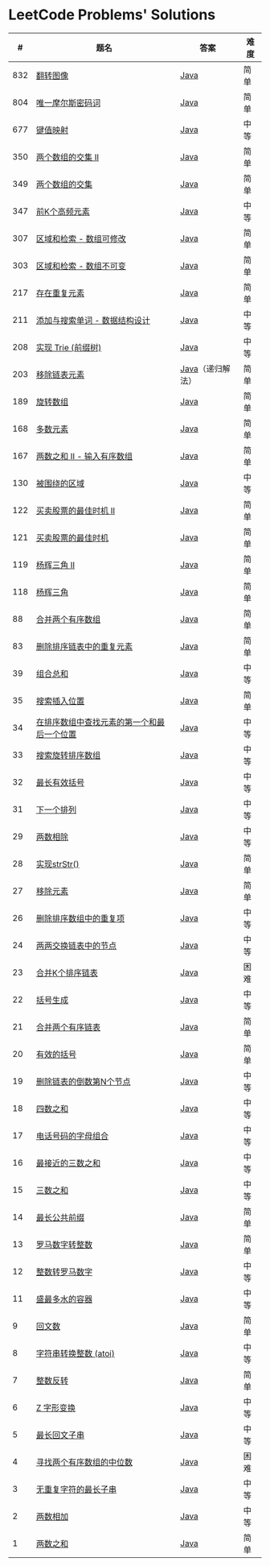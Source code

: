 # LeetCode Problems' Solutions


| #    | 题名                                                         | 答案                                                         | 难度 |
| ---- | ------------------------------------------------------------ | ------------------------------------------------------------ | ---- |
| 832    | [翻转图像](https://leetcode-cn.com/problems/flipping-an-image/submissions/) | [Java](https://github.com/chenyaowu/algorithm/blob/master/Leecode/java/Flipping_an_Image.java)| 简单|
| 804    | [唯一摩尔斯密码词](https://leetcode-cn.com/problems/unique-morse-code-words/submissions/) | [Java](https://github.com/chenyaowu/algorithm/blob/master/Leecode/java/Unique_MorseCode_Words.java)| 简单|
| 677    | [键值映射](https://leetcode-cn.com/problems/map-sum-pairs/submissions/) | [Java](https://github.com/chenyaowu/algorithm/blob/master/Leecode/java/Map_Sum_Pairs.java)| 中等|
| 350    | [两个数组的交集 II](https://leetcode-cn.com/problems/intersection-of-two-arrays-ii/submissions/) | [Java](https://github.com/chenyaowu/algorithm/blob/master/Leecode/java/Intersection_of_Two_Arrays_II.java)| 简单|
| 349    | [两个数组的交集](https://leetcode-cn.com/problems/intersection-of-two-arrays/submissions/) | [Java](https://github.com/chenyaowu/algorithm/blob/master/Leecode/java/Intersection_of_Two_Arrays.java)| 简单|
| 347    | [前K个高频元素](https://leetcode-cn.com/problems/top-k-frequent-elements/submissions/) | [Java](https://github.com/chenyaowu/algorithm/blob/master/Leecode/java/Top_K_Frequent_Elements.java)| 中等|
| 307    | [区域和检索 - 数组可修改](https://leetcode-cn.com/problems/range-sum-query-mutable/submissions/) | [Java](https://github.com/chenyaowu/algorithm/blob/master/Leecode/java/Range_Sum_Query_Mutable.java)| 简单|
| 303    | [区域和检索 - 数组不可变](https://leetcode-cn.com/problems/range-sum-query-immutable/submissions/) | [Java](https://github.com/chenyaowu/algorithm/blob/master/Leecode/java/Range_Sum_Query_Immutable.java)| 简单|
| 217    | [存在重复元素](https://leetcode-cn.com/problems/contains-duplicate/) | [Java](https://github.com/chenyaowu/algorithm/blob/master/Leecode/java/Contains_Duplicate.java)| 简单|
| 211    | [添加与搜索单词 - 数据结构设计](https://leetcode-cn.com/problems/add-and-search-word-data-structure-design/submissions/) | [Java](https://github.com/chenyaowu/algorithm/blob/master/Leecode/java/Add_and_Search_Word_Data_tructure_design.java)| 中等|
| 208    | [实现 Trie (前缀树)](https://leetcode-cn.com/problems/implement-trie-prefix-tree/submissions/) | [Java](https://github.com/chenyaowu/algorithm/blob/master/Leecode/java/Implement_Trie_(Prefix_Tree).java)| 中等|
| 203    | [移除链表元素](https://leetcode-cn.com/problems/remove-linked-list-elements/submissions/) | [Java](https://github.com/chenyaowu/algorithm/blob/master/Leecode/java/Remove_Linked_List_Elements(Recursive).java)（递归解法） | 简单|
| 189    | [旋转数组](https://leetcode-cn.com/problems/rotate-array/) | [Java](https://github.com/chenyaowu/algorithm/blob/master/Leecode/java/Rotate_Array.java)| 简单|
| 168    | [多数元素](https://leetcode-cn.com/problems/majority-element/) | [Java](https://github.com/chenyaowu/algorithm/blob/master/Leecode/java/majorityElement.java) | 简单|
| 167    | [两数之和 II - 输入有序数组](https://leetcode-cn.com/problems/two-sum-ii-input-array-is-sorted/) | [Java](https://github.com/chenyaowu/algorithm/blob/master/Leecode/java/Two_Sum_II-Input_array_is_sorted.java) | 简单|
| 130    | [被围绕的区域](https://leetcode-cn.com/problems/surrounded-regions/) | [Java](https://github.com/chenyaowu/algorithm/blob/master/Leecode/java/Surrounded_Regions.java) | 中等|
| 122    | [买卖股票的最佳时机 II](https://leetcode-cn.com/problems/best-time-to-buy-and-sell-stock-ii/) | [Java](https://github.com/chenyaowu/algorithm/blob/master/Leecode/java/Best_Time_to_Buy_and_Sell_Stock_ii.java) | 简单|
| 121    | [买卖股票的最佳时机](https://leetcode-cn.com/problems/best-time-to-buy-and-sell-stock/) | [Java](https://github.com/chenyaowu/algorithm/blob/master/Leecode/java/Best_Time_to_Buy_and_Sell_Stock.java) | 简单|
| 119    | [杨辉三角 II](https://leetcode-cn.com/problems/pascals-triangle-ii/) | [Java](https://github.com/chenyaowu/algorithm/blob/master/Leecode/java/Pascals_Triangle_II.java) | 简单|
| 118    | [杨辉三角](https://leetcode-cn.com/problems/pascals-triangle/) | [Java](https://github.com/chenyaowu/algorithm/blob/master/Leecode/java/Pascals_Triangle.java) | 简单|
| 88    | [合并两个有序数组](https://leetcode-cn.com/problems/merge-sorted-array/submissions/) | [Java](https://github.com/chenyaowu/algorithm/blob/master/Leecode/java/Merge_Sorted_Array.java) | 简单|
| 83    | [ 删除排序链表中的重复元素](https://leetcode-cn.com/problems/remove-duplicates-from-sorted-list/) | [Java](https://github.com/chenyaowu/algorithm/blob/master/Leecode/java/Remove_Duplicates_From_Sorted_List.java) | 简单|
| 39    | [组合总和](https://leetcode-cn.com/problems/combination-sum/submissions/) | [Java](https://github.com/chenyaowu/algorithm/blob/master/Leecode/java/Combination_Sum.java) | 中等|
| 35    | [搜索插入位置](https://leetcode-cn.com/problems/search-insert-position/) | [Java](https://github.com/chenyaowu/algorithm/blob/master/Leecode/java/Search_Insert_Position.java) | 简单|
| 34    | [在排序数组中查找元素的第一个和最后一个位置](https://leetcode-cn.com/problems/find-first-and-last-position-of-element-in-sorted-array/submissions/) | [Java](https://github.com/chenyaowu/algorithm/blob/master/Leecode/java/Find_First_and_Last_Position_of_Element_in_Sorted_Array.java) | 中等|
| 33    | [搜索旋转排序数组](https://leetcode-cn.com/problems/search-in-rotated-sorted-array/submissions/) | [Java](https://github.com/chenyaowu/algorithm/blob/master/Leecode/java/Search_in_Rotated_Sorted_Array.java) | 中等|
| 32    | [最长有效括号](https://leetcode-cn.com/problems/longest-valid-parentheses/submissions/) | [Java](https://github.com/chenyaowu/algorithm/blob/master/Leecode/java/Longest_Valid_Parentheses.java) | 中等|
| 31    | [下一个排列](https://leetcode-cn.com/problems/next-permutation/solution/) | [Java](https://github.com/chenyaowu/algorithm/blob/master/Leecode/java/Next_Permutation.java) | 中等|
| 29    | [两数相除](https://leetcode-cn.com/problems/divide-two-integers/submissions/) | [Java](https://github.com/chenyaowu/algorithm/blob/master/Leecode/java/Divide_Two_Integers.java) | 中等|
| 28    | [实现strStr()](https://leetcode-cn.com/problems/implement-strstr/submissions/) | [Java](https://github.com/chenyaowu/algorithm/blob/master/Leecode/java/Implement_strStr().java) | 简单|
| 27    | [移除元素](https://leetcode-cn.com/problems/remove-element/submissions/) | [Java](https://github.com/chenyaowu/algorithm/blob/master/Leecode/java/Remove_Element.java) | 简单|
| 26    | [删除排序数组中的重复项](https://leetcode-cn.com/problems/remove-duplicates-from-sorted-array/submissions/) | [Java](https://github.com/chenyaowu/algorithm/blob/master/Leecode/java/Remove_Duplicates_from_Sorted_Array.java) | 中等|
| 24    | [两两交换链表中的节点](https://leetcode-cn.com/problems/swap-nodes-in-pairs/submissions/) | [Java](https://github.com/chenyaowu/algorithm/blob/master/Leecode/java/Swap_Nodes_in_Pairs.java) | 中等|
| 23    | [合并K个排序链表](https://leetcode-cn.com/problems/merge-k-sorted-lists/submissions/) | [Java](https://github.com/chenyaowu/algorithm/blob/master/Leecode/java/Merge_k_Sorted_Lists.java) | 困难|
| 22    | [括号生成](https://leetcode-cn.com/problems/generate-parentheses/submissions/) | [Java](https://github.com/chenyaowu/algorithm/blob/master/Leecode/java/Generate_Parentheses.java) | 中等|
| 21    | [合并两个有序链表](https://leetcode-cn.com/problems/merge-two-sorted-lists/) | [Java](https://github.com/chenyaowu/algorithm/blob/master/Leecode/java/Merge_Two_Sorted_Lists.java) | 简单|
| 20    | [有效的括号](https://leetcode-cn.com/problems/valid-parentheses/comments/) | [Java](https://github.com/chenyaowu/algorithm/blob/master/Leecode/java/Valid_Parentheses.java) | 简单 |
| 19    | [删除链表的倒数第N个节点](https://leetcode-cn.com/problems/remove-nth-node-from-end-of-list/submissions/) | [Java](https://github.com/chenyaowu/algorithm/blob/master/Leecode/java/Remove_Nth_Node_From_End_of_List.java) | 中等 |
| 18    | [四数之和](https://leetcode-cn.com/problems/4sum/) | [Java](https://github.com/chenyaowu/algorithm/blob/master/Leecode/java/4Sum.java) | 中等 |
| 17    | [电话号码的字母组合](https://leetcode-cn.com/problems/letter-combinations-of-a-phone-number/) | [Java](https://github.com/chenyaowu/algorithm/blob/master/Leecode/java/Letter_Combinations_of_a_Phone_Number.java) | 中等 |
| 16    | [最接近的三数之和](https://leetcode-cn.com/problems/3sum-closest/submissions/) | [Java](https://github.com/chenyaowu/algorithm/blob/master/Leecode/java/3Sum_Closest.java) | 中等 |
| 15    | [三数之和](https://leetcode-cn.com/problems/3sum/submissions/) | [Java](https://github.com/chenyaowu/algorithm/blob/master/Leecode/java/3Sum.java) | 中等 |
| 14    | [最长公共前缀](https://leetcode-cn.com/problems/longest-common-prefix/submissions/) | [Java](https://github.com/chenyaowu/algorithm/blob/master/Leecode/java/Longest_Common_Prefix.java) | 简单 |
| 13    | [罗马数字转整数](https://leetcode-cn.com/problems/roman-to-integer/) | [Java](https://github.com/chenyaowu/algorithm/blob/master/Leecode/java/Roman_to_Integer.java) | 简单 |
| 12    | [整数转罗马数字](https://leetcode-cn.com/problems/roman-to-integer/) | [Java](https://github.com/chenyaowu/algorithm/blob/master/Leecode/java/Integer_to_Roman.java) | 中等 |
| 11    | [盛最多水的容器](https://leetcode-cn.com/problems/container-with-most-water/) | [Java](https://github.com/chenyaowu/algorithm/blob/master/Leecode/java/Container_With_Most_Water.java) | 中等 |
| 9    | [回文数](https://leetcode-cn.com/problems/palindrome-number/) | [Java](https://github.com/chenyaowu/algorithm/blob/master/Leecode/java/Palindrome_Number.java) | 简单 |
| 8    | [字符串转换整数 (atoi)](https://leetcode-cn.com/problems/string-to-integer-atoi/) | [Java](https://github.com/chenyaowu/algorithm/blob/master/Leecode/java/String_to_Integer_(atoi).java) | 中等 |
| 7    | [整数反转](https://leetcode-cn.com/problems/reverse-integer/) | [Java](https://github.com/chenyaowu/algorithm/blob/master/Leecode/java/reverse_Integer.java) | 简单 |
| 6    | [Z 字形变换](https://leetcode-cn.com/problems/zigzag-conversion/) | [Java](https://github.com/chenyaowu/algorithm/blob/master/Leecode/java/ZigZag_Conversion.java) | 中等 |
| 5    | [最长回文子串](https://leetcode-cn.com/problems/longest-palindromic-substring/) | [Java](https://github.com/chenyaowu/algorithm/blob/master/Leecode/java/Longest_Palindromic_Substring.java) | 中等 |
| 4    | [寻找两个有序数组的中位数](https://leetcode-cn.com/problems/median-of-two-sorted-arrays/submissions/) | [Java](https://github.com/chenyaowu/algorithm/blob/master/Leecode/java/Median_of_Two_Sorted_Arrays.java) | 困难 |
| 3    | [无重复字符的最长子串](https://leetcode-cn.com/problems/longest-substring-without-repeating-characters/) | [Java](https://github.com/chenyaowu/algorithm/blob/master/Leecode/java/longest_Substring_Without_Repeating_Characters.java) | 中等 |
| 2    | [两数相加](https://leetcode-cn.com/problems/add-two-numbers/) | [Java](https://github.com/chenyaowu/algorithm/blob/master/Leecode/java/addTwoSumber.java) | 中等 |
| 1    | [两数之和](https://leetcode-cn.com/problems/two-sum/)        | [Java](https://github.com/chenyaowu/algorithm/blob/master/Leecode/java/twoSum.java) | 简单 |
